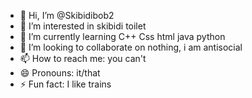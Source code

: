 - 👋 Hi, I’m @Skibidibob2
- 👀 I’m interested in skibidi toilet
- 🌱 I’m currently learning C++ Css html java python
- 💞️ I’m looking to collaborate on nothing, i am antisocial
- 📫 How to reach me: you can't
- 😄 Pronouns: it/that
- ⚡ Fun fact: I like trains

<!---
Skibidibob2/Skibidibob2 is a ✨ special ✨ repository because its `README.md` (this file) appears on your GitHub profile.
You can click the Preview link to take a look at your changes.
--->
